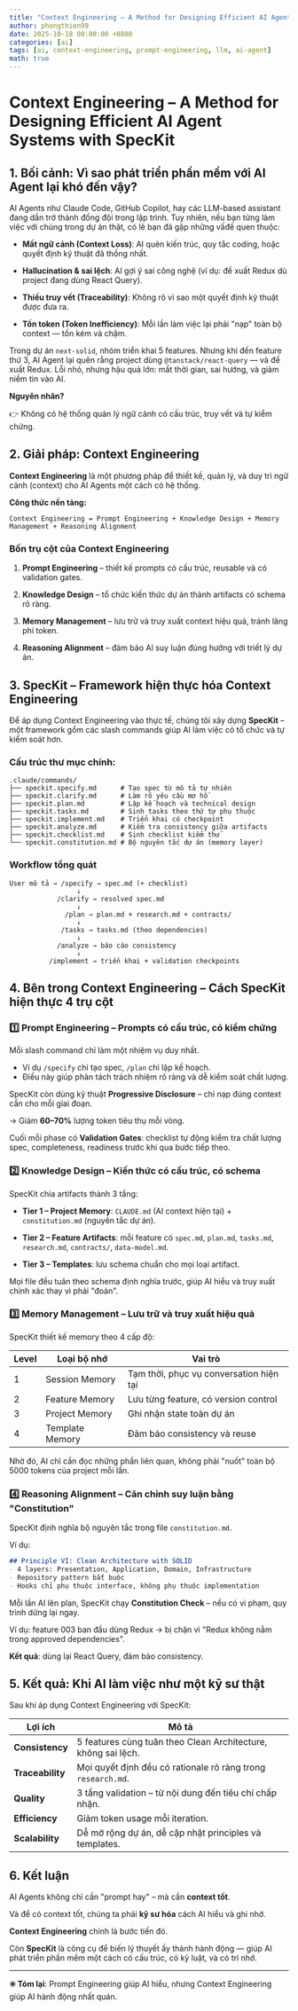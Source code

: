 ```yaml
---
title: "Context Engineering – A Method for Designing Efficient AI Agent Systems with SpecKit"
author: phongthien99
date: 2025-10-18 00:00:00 +0800
categories: [ai]
tags: [ai, context-engineering, prompt-engineering, llm, ai-agent]
math: true
---
```


# Context Engineering – A Method for Designing Efficient AI Agent Systems with SpecKit

## 1. Bối cảnh: Vì sao phát triển phần mềm với AI Agent lại khó đến vậy?

AI Agents như Claude Code, GitHub Copilot, hay các LLM-based assistant đang dần trở thành đồng đội trong lập trình. Tuy nhiên, nếu bạn từng làm việc với chúng trong dự án thật, có lẽ bạn đã gặp những vấđề quen thuộc:

- **Mất ngữ cảnh (Context Loss)**: AI quên kiến trúc, quy tắc coding, hoặc quyết định kỹ thuật đã thống nhất.

- **Hallucination & sai lệch**: AI gợi ý sai công nghệ (ví dụ: đề xuất Redux dù project đang dùng React Query).

- **Thiếu truy vết (Traceability)**: Không rõ vì sao một quyết định kỹ thuật được đưa ra.

- **Tốn token (Token Inefficiency)**: Mỗi lần làm việc lại phải "nạp" toàn bộ context — tốn kém và chậm.

Trong dự án `next-solid`, nhóm triển khai 5 features. Nhưng khi đến feature thứ 3, AI Agent lại quên rằng project dùng `@tanstack/react-query` — và đề xuất Redux. Lỗi nhỏ, nhưng hậu quả lớn: mất thời gian, sai hướng, và giảm niềm tin vào AI.

**Nguyên nhân?**

👉 Không có hệ thống quản lý ngữ cảnh có cấu trúc, truy vết và tự kiểm chứng.

## 2. Giải pháp: Context Engineering

**Context Engineering** là một phương pháp để thiết kế, quản lý, và duy trì ngữ cảnh (context) cho AI Agents một cách có hệ thống.

**Công thức nền tảng:**

```
Context Engineering = Prompt Engineering + Knowledge Design + Memory Management + Reasoning Alignment
```

### Bốn trụ cột của Context Engineering

1. **Prompt Engineering** – thiết kế prompts có cấu trúc, reusable và có validation gates.

2. **Knowledge Design** – tổ chức kiến thức dự án thành artifacts có schema rõ ràng.

3. **Memory Management** – lưu trữ và truy xuất context hiệu quả, tránh lãng phí token.

4. **Reasoning Alignment** – đảm bảo AI suy luận đúng hướng với triết lý dự án.

## 3. SpecKit – Framework hiện thực hóa Context Engineering

Để áp dụng Context Engineering vào thực tế, chúng tôi xây dựng **SpecKit** – một framework gồm các slash commands giúp AI làm việc có tổ chức và tự kiểm soát hơn.

### Cấu trúc thư mục chính:

```
.claude/commands/
├── speckit.specify.md      # Tạo spec từ mô tả tự nhiên
├── speckit.clarify.md      # Làm rõ yêu cầu mơ hồ
├── speckit.plan.md         # Lập kế hoạch và technical design
├── speckit.tasks.md        # Sinh tasks theo thứ tự phụ thuộc
├── speckit.implement.md    # Triển khai có checkpoint
├── speckit.analyze.md      # Kiểm tra consistency giữa artifacts
├── speckit.checklist.md    # Sinh checklist kiểm thử
└── speckit.constitution.md # Bộ nguyên tắc dự án (memory layer)
```

### Workflow tổng quát

```
User mô tả → /specify → spec.md (+ checklist)
                 ↓
            /clarify → resolved spec.md
                 ↓
              /plan → plan.md + research.md + contracts/
                 ↓
             /tasks → tasks.md (theo dependencies)
                 ↓
            /analyze → báo cáo consistency
                 ↓
          /implement → triển khai + validation checkpoints
```

## 4. Bên trong Context Engineering – Cách SpecKit hiện thực 4 trụ cột

### 1️⃣ Prompt Engineering – Prompts có cấu trúc, có kiểm chứng

Mỗi slash command chỉ làm một nhiệm vụ duy nhất.

- Ví dụ `/specify` chỉ tạo spec, `/plan` chỉ lập kế hoạch.
- Điều này giúp phân tách trách nhiệm rõ ràng và dễ kiểm soát chất lượng.

SpecKit còn dùng kỹ thuật **Progressive Disclosure** – chỉ nạp đúng context cần cho mỗi giai đoạn.

→ Giảm **60–70%** lượng token tiêu thụ mỗi vòng.

Cuối mỗi phase có **Validation Gates**: checklist tự động kiểm tra chất lượng spec, completeness, readiness trước khi qua bước tiếp theo.

### 2️⃣ Knowledge Design – Kiến thức có cấu trúc, có schema

SpecKit chia artifacts thành 3 tầng:

- **Tier 1 – Project Memory**: `CLAUDE.md` (AI context hiện tại) + `constitution.md` (nguyên tắc dự án).

- **Tier 2 – Feature Artifacts**: mỗi feature có `spec.md`, `plan.md`, `tasks.md`, `research.md`, `contracts/`, `data-model.md`.

- **Tier 3 – Templates**: lưu schema chuẩn cho mọi loại artifact.

Mọi file đều tuân theo schema định nghĩa trước, giúp AI hiểu và truy xuất chính xác thay vì phải "đoán".

### 3️⃣ Memory Management – Lưu trữ và truy xuất hiệu quả

SpecKit thiết kế memory theo 4 cấp độ:

| Level | Loại bộ nhớ | Vai trò |
|-------|-------------|---------|
| 1 | Session Memory | Tạm thời, phục vụ conversation hiện tại |
| 2 | Feature Memory | Lưu từng feature, có version control |
| 3 | Project Memory | Ghi nhận state toàn dự án |
| 4 | Template Memory | Đảm bảo consistency và reuse |

Nhờ đó, AI chỉ cần đọc những phần liên quan, không phải "nuốt" toàn bộ 5000 tokens của project mỗi lần.

### 4️⃣ Reasoning Alignment – Căn chỉnh suy luận bằng "Constitution"

SpecKit định nghĩa bộ nguyên tắc trong file `constitution.md`.

Ví dụ:

```markdown
## Principle VI: Clean Architecture with SOLID
- 4 layers: Presentation, Application, Domain, Infrastructure
- Repository pattern bắt buộc
- Hooks chỉ phụ thuộc interface, không phụ thuộc implementation
```

Mỗi lần AI lên plan, SpecKit chạy **Constitution Check** – nếu có vi phạm, quy trình dừng lại ngay.

Ví dụ: feature 003 ban đầu dùng Redux → bị chặn vì "Redux không nằm trong approved dependencies".

**Kết quả**: dùng lại React Query, đảm bảo consistency.

## 5. Kết quả: Khi AI làm việc như một kỹ sư thật

Sau khi áp dụng Context Engineering với SpecKit:

| Lợi ích | Mô tả |
|---------|-------|
| **Consistency** | 5 features cùng tuân theo Clean Architecture, không sai lệch. |
| **Traceability** | Mọi quyết định đều có rationale rõ ràng trong `research.md`. |
| **Quality** | 3 tầng validation – từ nội dung đến tiêu chí chấp nhận. |
| **Efficiency** | Giảm token usage mỗi iteration. |
| **Scalability** | Dễ mở rộng dự án, dễ cập nhật principles và templates. |

## 6. Kết luận

AI Agents không chỉ cần "prompt hay" – mà cần **context tốt**.

Và để có context tốt, chúng ta phải **kỹ sư hóa** cách AI hiểu và ghi nhớ.

**Context Engineering** chính là bước tiến đó.

Còn **SpecKit** là công cụ để biến lý thuyết ấy thành hành động — giúp AI phát triển phần mềm một cách có cấu trúc, có kỷ luật, và có trí nhớ.

---

**✳️ Tóm lại**: Prompt Engineering giúp AI hiểu, nhưng Context Engineering giúp AI hành động nhất quán.